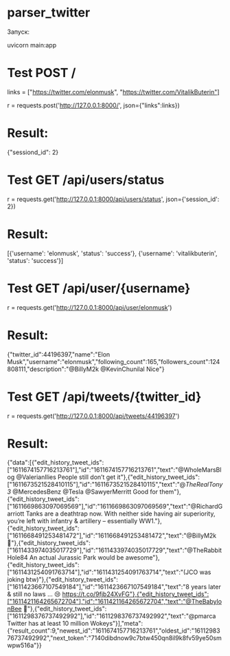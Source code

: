 # parser_twitter

Запуск:

uvicorn main:app

# Test POST /

links = ["https://twitter.com/elonmusk", "https://twitter.com/VitalikButerin"]

r = requests.post('http://127.0.0.1:8000/', json={"links":links})

# Result:
{"sessiond_id": 2}

# Test GET /api/users/status

r = requests.get('http://127.0.0.1:8000/api/users/status', json={'session_id': 2})

# Result:
[{'username': 'elonmusk', 'status': 'success'}, {'username': 'vitalikbuterin', 'status': 'success'}]

# Test GET /api/user/{username}

r = requests.get('http://127.0.0.1:8000/api/user/elonmusk')

# Result:
{"twitter_id":44196397,"name":"Elon Musk","username":"elonmusk","following_count":165,"followers_count":124808111,"description":"@BillyM2k @KevinChunilal Nice"}

# Test GET /api/tweets/{twitter_id}

r = requests.get('http://127.0.0.1:8000/api/tweets/44196397')

# Result:
{"data":[{"edit_history_tweet_ids":["1611674157716213761"],"id":"1611674157716213761","text":"@WholeMarsBlog @ValerianIlies People still don’t get it"},{"edit_history_tweet_ids":["1611673521528410115"],"id":"1611673521528410115","text":"@_TheRealTony3_ @MercedesBenz @Tesla @SawyerMerritt Good for them"},{"edit_history_tweet_ids":["1611669863097069569"],"id":"1611669863097069569","text":"@RichardGarriott Tanks are a deathtrap now. With neither side having air superiority, you’re left with infantry &amp; artillery – essentially WW1."},{"edit_history_tweet_ids":["1611668491253481472"],"id":"1611668491253481472","text":"@BillyM2k 🤣"},{"edit_history_tweet_ids":["1611433974035017729"],"id":"1611433974035017729","text":"@TheRabbitHole84 An actual Jurassic Park would be awesome"},{"edit_history_tweet_ids":["1611431254091763714"],"id":"1611431254091763714","text":"(JCO was joking btw)"},{"edit_history_tweet_ids":["1611423667107549184"],"id":"1611423667107549184","text":"8 years later &amp; still no laws … 😢 https://t.co/9fjb24XvFG"},{"edit_history_tweet_ids":["1611421164265672704"],"id":"1611421164265672704","text":"@TheBabylonBee 🤣"},{"edit_history_tweet_ids":["1611298376737492992"],"id":"1611298376737492992","text":"@pmarca Twitter has at least 10 million Wokeys"}],"meta":{"result_count":9,"newest_id":"1611674157716213761","oldest_id":"1611298376737492992","next_token":"7140dibdnow9c7btw450qn8il9k8fv59ye50smwpw516a"}}
